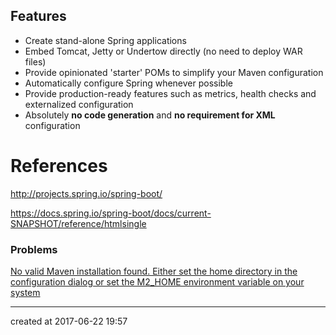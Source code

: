 ## Features

- Create stand-alone Spring applications
- Embed Tomcat, Jetty or Undertow directly (no need to deploy WAR files)
- Provide opinionated 'starter' POMs to simplify your Maven configuration
- Automatically configure Spring whenever possible
- Provide production-ready features such as metrics, health checks and externalized configuration
- Absolutely **no code generation** and **no requirement for XML** configuration







# References

http://projects.spring.io/spring-boot/

https://docs.spring.io/spring-boot/docs/current-SNAPSHOT/reference/htmlsingle





### Problems

[No valid Maven installation found. Either set the home directory in the configuration dialog or set the M2_HOME environment variable on your system](https://stackoverflow.com/questions/20031182/no-valid-maven-installation-found-either-set-the-home-directory-in-the-configur)





---

created at 2017-06-22 19:57